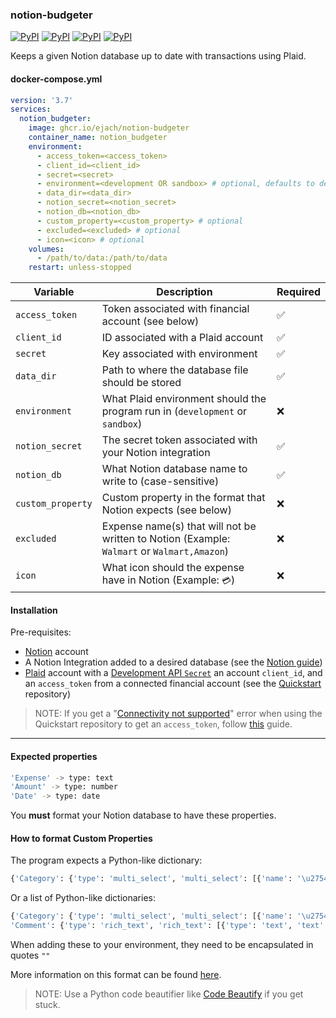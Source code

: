 ### notion-budgeter
[![PyPI](https://img.shields.io/pypi/v/plaid-python?logo=python&label=plaid-python&style=flat-square&color=FFD43B)](https://pypi.org/project/plaid-python/)
[![PyPI](https://img.shields.io/pypi/v/notion-client?logo=python&label=notion-client&style=flat-square&color=FFD43B)](https://pypi.org/project/notion-client/)
[![PyPI](https://img.shields.io/pypi/v/schedule?logo=python&label=schedule&style=flat-square&color=FFD43B)](https://pypi.org/project/schedule/)
[![PyPI](https://img.shields.io/pypi/v/SQLAlchemy?logo=python&label=SQLAlchemy&style=flat-square&color=FFD43B)](https://pypi.org/project/SQLAlchemy/)

Keeps a given Notion database up to date with transactions using Plaid.

#### docker-compose.yml
```yml
version: '3.7'
services:
  notion_budgeter:
    image: ghcr.io/ejach/notion-budgeter
    container_name: notion_budgeter
    environment:
      - access_token=<access_token>
      - client_id=<client_id>
      - secret=<secret>
      - environment=<development OR sandbox> # optional, defaults to development
      - data_dir=<data_dir>
      - notion_secret=<notion_secret>
      - notion_db=<notion_db>
      - custom_property=<custom_property> # optional
      - excluded=<excluded> # optional
      - icon=<icon> # optional
    volumes:
      - /path/to/data:/path/to/data
    restart: unless-stopped
```
| Variable         | Description                                                                   | Required |
|------------------|-------------------------------------------------------------------------------|----------|
| `access_token`   | Token associated with financial account (see below)                           | ✅        |
| `client_id`      | ID associated with a Plaid account                                            | ✅        |
| `secret`         | Key associated with environment                                               | ✅        |
| `data_dir`       | Path to where the database file should be stored                              | ✅        |
| `environment`    | What Plaid environment should the program run in (`development` or `sandbox`) | ❌        |
| `notion_secret` | The secret token associated with your Notion integration                             | ✅        |
| `notion_db` | What Notion database name to write to (case-sensitive)                            | ✅        |
| `custom_property` | Custom property in the format that Notion expects (see below)                            | ❌        |
| `excluded` | Expense name(s) that will not be written to Notion (Example: `Walmart` or `Walmart,Amazon`)                            | ❌        |
| `icon` | What icon should the expense have in Notion (Example: `💳`)                            | ❌        |





#### Installation

Pre-requisites:
- [Notion](https://notion.so) account
- A Notion Integration added to a desired database (see the [Notion guide](https://www.notion.so/help/create-integrations-with-the-notion-api))
- [Plaid](https://dashboard.plaid.com/signup) account with a [Development API `Secret`](https://plaid.com/docs/quickstart/glossary/#development) an account `client_id`, and an `access_token` from a connected financial account (see the [Quickstart](https://github.com/plaid/quickstart) repository)

> NOTE: If you get a "[Connectivity not supported](https://plaid.com/docs/link/troubleshooting/#missing-institutions-or-connectivity-not-supported-error)" error when using the Quickstart repository to get an `access_token`, follow [this](https://github.com/plaid/plaid-postman#making-api-calls-with-real-data-in-production-or-development) guide.

____
#### Expected properties

```bash
'Expense' -> type: text
'Amount' -> type: number
'Date' -> type: date
```
You **must** format your Notion database to have these properties.



#### How to format Custom Properties

The program expects a Python-like dictionary:


```python
{'Category': {'type': 'multi_select', 'multi_select': [{'name': '\u2754Uncategorized'}]}}
```


Or a list of Python-like dictionaries:


```python
{'Category': {'type': 'multi_select', 'multi_select': [{'name': '\u2754Uncategorized'}]}, 
'Comment': {'type': 'rich_text', 'rich_text': [{'type': 'text', 'text': { 'content': 'Hello World' }}]}}
```


When adding these to your environment, they need to be encapsulated in quotes `""`


More information on this format can be found [here](https://developers.notion.com/reference/database#database-property).

> NOTE: Use a Python code beautifier like [Code Beautify](https://codebeautify.org/python-formatter-beautifier) if you get stuck.
